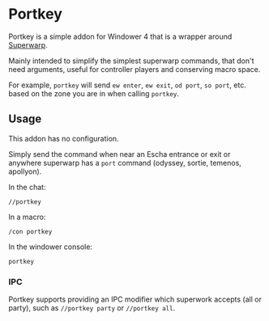 # Portkey

Portkey is a simple addon for Windower 4 that is a wrapper around [Superwarp](https://github.com/AkadenTK/superwarp).

Mainly intended to simplify the simplest superwarp commands, that don't need arguments, useful for controller players and conserving macro space.

For example, `portkey` will send `ew enter`, `ew exit`, `od port`, `so port`, etc. based on the zone you are in when calling `portkey`.

## Usage

This addon has no configuration.

Simply send the command when near an Escha entrance or exit or anywhere superwarp has a `port` command (odyssey, sortie, temenos, apollyon).

In the chat:
```
//portkey
```

In a macro:
```
/con portkey
```

In the windower console:
```
portkey
```

### IPC

Portkey supports providing an IPC modifier which superwork accepts (all or party), such as `//portkey party` or `//portkey all`.
